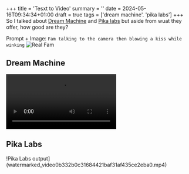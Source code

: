 +++
title = 'Tesxt to Video'
summary = ''
date = 2024-05-16T09:34:34+01:00
draft = true
tags = ['dream machine'. 'pika labs']
+++
So I talked about [Dream Machine](https://lumalabs.ai/dream-machine/creations) and [Pika labs](https://pika.art/) but aside from wuat they offer, how good are they?

Prompt + Image:
`Fam talking to the camera then blowing a kiss while winking`
![Real Fam]()

## Dream Machine
![Dream Maxhine output](watermarked_video0b332b0c31684421baf31af435ce2eba0.mp4)

## Pika Labs
!Pika Labs output](watermarked_video0b332b0c31684421baf31af435ce2eba0.mp4)
